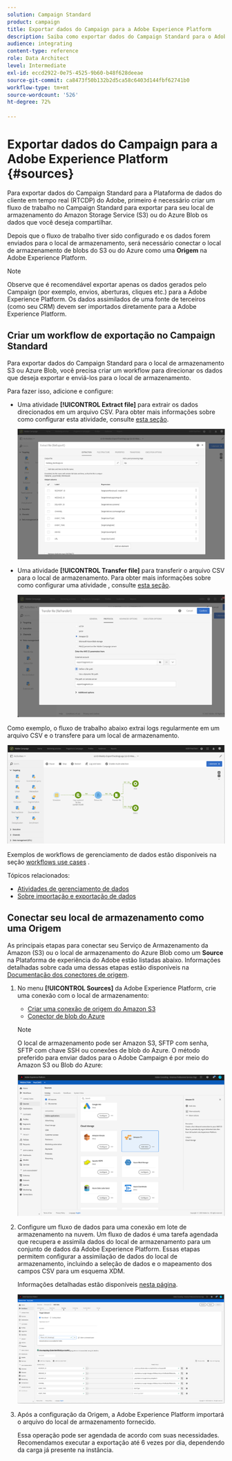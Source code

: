```yaml
---
solution: Campaign Standard
product: campaign
title: Exportar dados do Campaign para a Adobe Experience Platform
description: Saiba como exportar dados do Campaign Standard para o Adobe Experience Platform.
audience: integrating
content-type: reference
role: Data Architect
level: Intermediate
exl-id: eccd2922-0e75-4525-9b60-b48f628deeae
source-git-commit: ca8473f50b132b2d5ca58c6403d144fbf62741b0
workflow-type: tm+mt
source-wordcount: '526'
ht-degree: 72%

---
```


# Exportar dados do Campaign para a Adobe Experience Platform {#sources}

Para exportar dados do Campaign Standard para a Plataforma de dados do cliente em tempo real (RTCDP) do Adobe, primeiro é necessário criar um fluxo de trabalho no Campaign Standard para exportar para seu local de armazenamento do Amazon Storage Service (S3) ou do Azure Blob os dados que você deseja compartilhar.

Depois que o fluxo de trabalho tiver sido configurado e os dados forem enviados para o local de armazenamento, será necessário conectar o local de armazenamento de blobs do S3 ou do Azure como uma **Origem** na Adobe Experience Platform.

>[!NOTE]
>
>Observe que é recomendável exportar apenas os dados gerados pelo Campaign (por exemplo, envios, aberturas, cliques etc.) para a Adobe Experience Platform. Os dados assimilados de uma fonte de terceiros (como seu CRM) devem ser importados diretamente para a Adobe Experience Platform.

## Criar um workflow de exportação no Campaign Standard

Para exportar dados do Campaign Standard para o local de armazenamento S3 ou Azure Blob, você precisa criar um workflow para direcionar os dados que deseja exportar e enviá-los para o local de armazenamento.

Para fazer isso, adicione e configure:

* Uma atividade **[!UICONTROL Extract file]** para extrair os dados direcionados em um arquivo CSV. Para obter mais informações sobre como configurar esta atividade, consulte [esta seção](../../automating/using/extract-file.md).

   ![](assets/rtcdp-extract-file.png)

* Uma atividade **[!UICONTROL Transfer file]** para transferir o arquivo CSV para o local de armazenamento. Para obter mais informações sobre como configurar uma atividade , consulte [esta seção](../../automating/using/transfer-file.md).

   ![](assets/rtcdp-transfer-file.png)

Como exemplo, o fluxo de trabalho abaixo extrai logs regularmente em um arquivo CSV e o transfere para um local de armazenamento.

![](assets/aep-export.png)

Exemplos de workflows de gerenciamento de dados estão disponíveis na seção [workflows use cases](../../automating/using/about-workflow-use-cases.md#management) .

Tópicos relacionados:

* [Atividades de gerenciamento de dados](../../automating/using/about-data-management-activities.md)
* [Sobre importação e exportação de dados](../../automating/using/about-data-import-and-export.md)


## Conectar seu local de armazenamento como uma Origem

As principais etapas para conectar seu Serviço de Armazenamento da Amazon (S3) ou o local de armazenamento do Azure Blob como um **Source** na Plataforma de experiência do Adobe estão listadas abaixo. Informações detalhadas sobre cada uma dessas etapas estão disponíveis na [Documentação dos conectores de origem](https://experienceleague.adobe.com/docs/experience-platform/sources/home.html?lang=pt-BR).

1. No menu **[!UICONTROL Sources]** da Adobe Experience Platform, crie uma conexão com o local de armazenamento:

   * [Criar uma conexão de origem do Amazon S3](https://experienceleague.adobe.com/docs/experience-platform/sources/ui-tutorials/create/cloud-storage/s3.html?lang=pt-BR)
   * [Conector de blob do Azure](https://experienceleague.adobe.com/docs/experience-platform/sources/connectors/cloud-storage/blob.html?lang=pt-BR)

   >[!NOTE]
   >
   >O local de armazenamento pode ser Amazon S3, SFTP com senha, SFTP com chave SSH ou conexões de blob do Azure. O método preferido para enviar dados para o Adobe Campaign é por meio do Amazon S3 ou Blob do Azure:

   ![](assets/rtcdp-connector.png)

1. Configure um fluxo de dados para uma conexão em lote de armazenamento na nuvem. Um fluxo de dados é uma tarefa agendada que recupera e assimila dados do local de armazenamento para um conjunto de dados da Adobe Experience Platform. Essas etapas permitem configurar a assimilação de dados do local de armazenamento, incluindo a seleção de dados e o mapeamento dos campos CSV para um esquema XDM.

   Informações detalhadas estão disponíveis [nesta página](https://experienceleague.adobe.com/docs/experience-platform/sources/ui-tutorials/dataflow/cloud-storage.html?lang=pt-BR).

   ![](assets/rtcdp-map-xdm.png)

1. Após a configuração da Origem, a Adobe Experience Platform importará o arquivo do local de armazenamento fornecido.

   Essa operação pode ser agendada de acordo com suas necessidades. Recomendamos executar a exportação até 6 vezes por dia, dependendo da carga já presente na instância.
